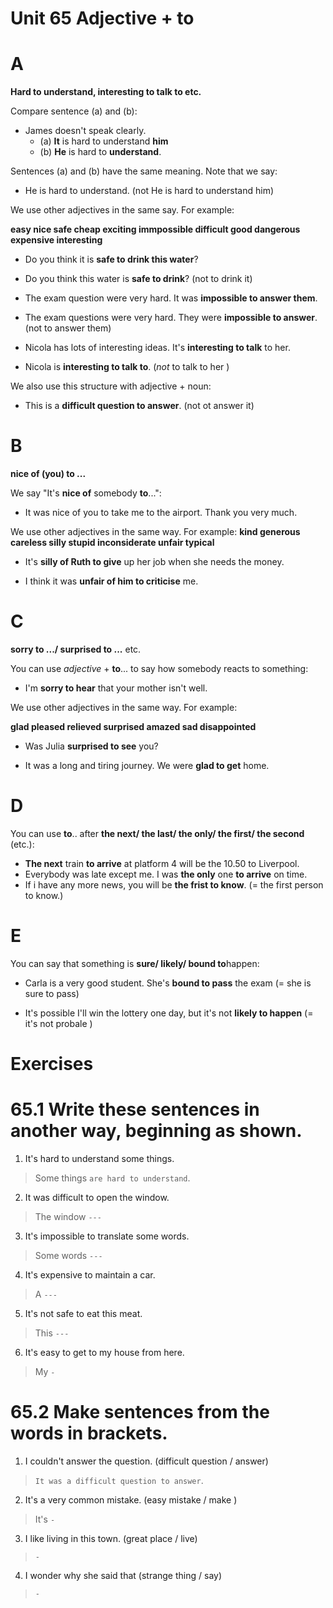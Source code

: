 # Unit 65 Adjective + to

# A
**Hard to understand, interesting to talk to etc.**

Compare sentence (a) and (b):

- James doesn't speak clearly.
    - (a) **It** is hard to understand **him**
    - (b) **He** is hard to **understand**.

Sentences (a) and (b) have the same meaning. Note that we say:

- He is hard to understand. (not He is hard to understand him)


We use other adjectives in the same say. For example: 

**easy nice safe cheap exciting immpossible difficult good dangerous expensive interesting**

- Do you think it is **safe to drink this water**?

- Do you think this water is **safe to drink**? (not to drink it)

- The exam question were very hard. It was **impossible to answer them**.

- The exam questions were very hard. They were **impossible to answer**. (not to answer them)

- Nicola has lots of interesting ideas. It's **interesting to talk** to her.

- Nicola is **interesting to talk to**. (*not* to talk to her )

We also use this structure with adjective + noun:
- This is a **difficult question to answer**. (not ot answer it)

# B
**nice of (you) to ...**

We say "It's **nice of** somebody **to**...":
- It was nice of you to take me to the airport. Thank you very much.

We use other adjectives in the same way. For example:
**kind generous careless silly stupid inconsiderate unfair typical**

- It's **silly of Ruth to give** up her job when she needs the money.

- I think it was **unfair of him to criticise** me.

# C 

**sorry to .../ surprised to ...** etc.

You can use *adjective* + **to**... to say how somebody reacts to something:

- I'm **sorry to hear** that your mother isn't well.

We use other adjectives in the same way. For example:

**glad pleased relieved surprised amazed sad disappointed**

- Was Julia **surprised to see** you?

- It was a long and tiring journey. We were **glad to get** home.

# D

You can use **to**.. after **the next/ the last/ the only/ the first/ the second** (etc.):

- **The next** train **to arrive** at platform 4 will be the 10.50 to Liverpool.
- Everybody was late except me. I was **the only** one **to arrive** on time.
- If i have any more news, you will be **the frist to know**. (= the first person to know.)

# E

You can say that something is **sure/ likely/ bound to**happen:

- Carla is a very good student. She's **bound to pass** the exam (= she is sure to pass)

- It's possible I'll win the lottery one day, but it's not **likely to happen** (= it's not probale )

# Exercises

# 65.1 Write these sentences in another way, beginning as shown.

1. It's hard to understand some things.
> Some things `are hard to understand`.

2. It was difficult to open the window.

> The window `---`

3. It's impossible to translate some words. 

> Some words `---`

4. It's expensive to maintain a car.

> A `---`

5. It's not safe to eat this meat.

> This `---`

6. It's easy to get to my house from here.

> My `-`

# 65.2 Make sentences from the words in brackets.

1. I couldn't answer the question. (difficult question / answer)

> `It was a difficult question to answer`.

2. It's a very common mistake. (easy mistake / make )

> It's `-`

3. I like living in this town. (great place / live)

> `-`

4. I wonder why she said that (strange thing / say)

> ` - `

